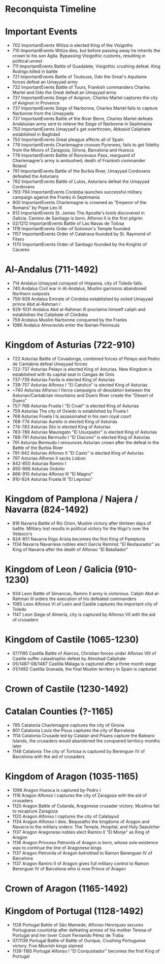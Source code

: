 Reconquista Timeline
===============

# Important Events
- 702 ImportantEvents Witiza is elected King of the Visigoths
- 710 ImportantEvents Witiza dies, but before passing away he inherits the crown to his son Agila. Bypassing Visigothic customs, resulting in political unrest
- 711 ImportantEvents Battle of Guadalete, Visigothic crushing defeat. King Rodrigo killed in battle
- 721 ImportantEvents Battle of Toulouse, Odo the Great's Aquitaine forces defeat an Umayyad army
- 732 ImportantEvents Battle of Tours, Frankish commanders Charles Martel and Odo the Great defeat an Umayyad army
- 737 ImportantEvents Siege of Avignon, Charles Martel captures the city of Avignon in Provence
- 737 ImportantEvents Siege of Narbonne, Charles Martel fails to capture Narbonne from the Umayyads
- 737 ImportantEvents Battle of the River Berre, Charles Martel defeats Andalusian army sent to relieve the Siege of Narbonne in Septimania
- 750 ImportantEvents Umayyad's get overthrown, Abbasid Caliphate established in Baghdad
- 750 ImportantEvents Great pleague affects all of Spain
- 778 ImportantEvents Charlemagne crosses Pyrenees, fails to get fidelity from the Moors of Zaragoza, Girona, Barcelona and Huesca 
- 778 ImportantEvents Battle of Roncevaux Pass, rearguard of Charlemagne's army is ambushed; death of Frankish commander Roland
- 791 ImportantEvents Battle of the Burbia River, Umayyad Cordovans defeated the Asturians
- 792 ImportantEvents Battle of Lutos, Asturians defeat the Umayyad Cordovans
- 793-794 ImportantEvents Cordoba launches successful military campaign against the Franks in Septimania
- 800 ImportantEvents Charlemagne is crowned as “Emperor of the Romans” by Pope Leo III
- 813 ImportantEvents St. James The Apostle's tomb discovered in Galicia. Camino de Santiago is born, Alfonso II is the first pilgrim
- 02/1212 ImportantEvents Battle of Las Navas de Tolosa
- 1119 ImportantEvents Order of Solomon's Temple founded
- 1157 ImportantEvents Order of Calatrava founded by St. Raymond of Fitero
- 1170 ImportantEvents Order of Santiago founded by the Knights of Cáceres


# Al-Andalus (711-1492)
- 714 Andalus Umayyad conquest of Hispania, city of Toledo falls.
- 740 Andalus Civil war in Al-Andalus, Muslim garrisons abandoned Northern outposts
- 756-929 Andalus Emirate of Córdoba established by exiled Umayyad prince Abd al-Rahman I
- 929-1031 Andalus Abd al-Rahman III proclaims himself caliph and establishes the Caliphate of Córdoba
- 759 Andalus Muslim Narbonne conquered by the Franks
- 1086 Andalus Almoravids enter the Iberian Peninsula

# Kingdom of Asturias (722-910)
- 722 Asturias Battle of Covadonga, combined forces of Pelayo and Pedro de Cantabria defeat Umayyad forces
- 722-737 Asturias Pelayo is elected King of Asturias. New Kingdom is established with its capital seat in Cangas de Onís
- 737-739 Asturias Favila is elected King of Asturias
- 739-757 Asturias Alfonso I "El Catolico" is elected King of Asturias
- ~740 Asturias Alfonso I fierce campaigns of desolation between the Asturian/Cantabrian mountains and Duero River create the "Desert of Duero"
- 757-768 Asturias Fruela I "El Cruel" is elected King of Asturias
- 759 Asturias The city of Oviedo is established by Fruela I
- 768 Asturias Fruela I Is assassinated in his own royal court
- 768-774 Asturias Aurelio is elected King of Asturias
- 774-783 Asturias Silo is elected King of Asturias
- 783-789 Asturias Mauregato "El Usurpador" is elected King of Asturias
- 788-791 Asturias Bermudo I "El Diacono" is elected King of Asturias
- 791 Asturias Bermudo I renounces Asturian crown after the defeat in the Battle of the Burbia River
- 791-842 Asturias Alfonso II "El Casto" is elected King of Asturias
- 797 Asturias Alfonso II sacks Lisbon
- 842-850 Asturias Ramiro I
- 850-866 Asturias Ordoño
- 866-910 Asturias Alfonso III "El Magno"
- 910-924 Asturias Fruela III "El Leproso"


# Kingdom of Pamplona / Najera / Navarra (824-1492)
- 816 Navarra Battle of Rio Orion, Muslim victory after thirteen days of battle. Military lost results in political victory for the Iñigo's over the Velasco's
- 824-851 Navarra Íñigo Arista becomes the first King of Pamplona
- 1134 Navarra Navarrese nobles elect García Ramírez "El Restaurador" as King of Navarra after the death of Alfonso "El Batallador"

# Kingdom of Leon / Galicia (910-1230)
- 934 Leon Battle of Simancas, Ramiro II army is victorious. Caliph Abd al-Rahman III orders the execution of his defeated commanders
- 1085 Leon Alfonso VI of León and Castile captures the important city of Toledo
- 1147 Leon Siege of Almería, city is captured by Alfonso VII with the aid of crusaders

# Kingdom of Castile (1065-1230)
- 07/1195 Castilla Battle of Alarcos, Christian forces under Alfonso VIII of Castile suffer catastrophic defeat by Almohad Caliphate
- 05/1487-08/1487 Castilla Málaga is captured after a three month siege
- 01/1492 Castilla Granada, the final Muslim territory in Spain is captured

# Crown of Castile (1230-1492)

# Catalan Counties (?-1165)
- 785 Catalonia Charlemagne captures the city of Girona
- 801 Catalonia Louis the Pious captures the city of Barcelona
- 1114 Catalonia Crusade led by Catalan and Pisans capture the Balearic Islands, the crusaders would abandoned the conquered territory months later
- 1148 Catalonia The city of Tortosa is captured by Berenguer IV of Barcelona with the aid of crusaders

# Kingdom of Aragon (1035-1165)
- 1096 Aragon Huesca is captured by Pedro I
- 1118 Aragon Alfonso I captures the city of Zaragoza with the aid of crusaders
- 1120 Aragon Battle of Cutanda, Aragonese crusader victory. Muslims fail to recapture Zaragoza
- 1120 Aragon Alfonso I captures the city of Calatayud
- 1134 Aragon Alfonso I dies. Bequeaths the kingdoms of Aragon and Navarra to the military orders: The Temple, Hospital, and Holy Sepulcher
- 1137 Aragon Aragonese nobles elect Ramiro II "El Monje" as King of Aragon
- 1136 Aragon Princess Petronila of Aragon is born, whose sole existence was to continue the line of Aragonese kings
- 1137 Aragon Petronila of Aragon betrothed to Ramon Berenguer IV of Barcelona
- 1137 Aragon Ramiro II of Aragon gives full military control to Ramon Berenguer IV of Barcelona who is now Prince of Aragon


# Crown of Aragon (1165-1492)

# Kingdom of Portugal (1128-1492)
- 1128 Portugal Battle of São Mamede, Alfonso Henriques secures Portuguese countship after defeating armies of his mother Teresa of Portugal and her lover Count Fernando Pérez de Traba
- 07/1139 Portugal Battle of Battle of Ourique, Crushing Portuguese victory. Five Moorish kings slained
- 1139-1185 Portugal Alfonso I "El Conquistador" becomes the first King of Portugal
